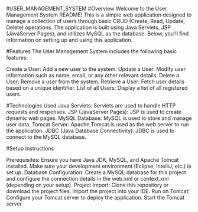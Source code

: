 #USER_MANAGEMENT_SYSTEM
#Overview
Welcome to the User Management System README! This is a simple web application designed to manage a collection of users through basic CRUD (Create, Read, Update, Delete) operations. The application is built using Java Servlets, JSP (JavaServer Pages), and utilizes MySQL as the database. Below, you'll find information on setting up and using this application.

#Features
The User Management System includes the following basic features:

Create a User: Add a new user to the system.
Update a User: Modify user information such as name, email, or any other relevant details.
Delete a User: Remove a user from the system.
Retrieve a User: Fetch user details based on a unique identifier.
List of all Users: Display a list of all registered users.

#Technologies Used
Java Servlets: Servlets are used to handle HTTP requests and responses.
JSP (JavaServer Pages): JSP is used to create dynamic web pages.
MySQL Database: MySQL is used to store and manage user data.
Tomcat Server: Apache Tomcat is used as the web server to run the application.
JDBC (Java Database Connectivity): JDBC is used to connect to the MySQL database.

#Setup Instructions

Prerequisites:
Ensure you have Java JDK, MySQL, and Apache Tomcat installed.
Make sure your development environment (Eclipse, IntelliJ, etc.) is set up.
Database Configuration:
Create a MySQL database for this project and configure the connection details in the web.xml or context.xml (depending on your setup).
Project Import:
Clone this repository or download the project files.
Import the project into your IDE.
Run on Tomcat:
Configure your Tomcat server to deploy the application.
Start the Tomcat server.


